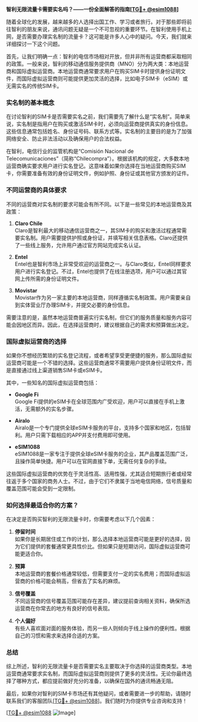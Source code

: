 **智利无限流量卡需要实名吗？——一份全面解答的指南[[TG💪+ @esim1088](https://t.me/s/esim1088)]**

随着全球化的发展，越来越多的人选择出国工作、学习或者旅行。对于那些即将前往智利的朋友来说，通讯问题无疑是一个不可忽视的重要环节。在智利使用手机上网，是否需要办理实名制的流量卡？这可能是许多人心中的疑问。今天，我们就来详细探讨一下这个问题。

首先，让我们明确一点：智利的电信市场相对开放，但并非所有运营商都采取相同的政策。一般来说，智利的移动通信服务提供商（MNO）分为两大类：本地运营商和国际虚拟运营商。本地运营商通常要求用户在购买SIM卡时提供身份证明文件，而国际虚拟运营商则可能提供更加灵活的选择，比如电子SIM卡（eSIM）或无需实名的传统SIM卡。

### 实名制的基本概念

在讨论智利的SIM卡是否需要实名之前，我们需要先了解什么是“实名制”。简单来说，实名制是指用户在购买或激活SIM卡时，必须向运营商提供真实的身份信息。这些信息通常包括姓名、身份证号码、联系方式等。实名制的主要目的是为了加强网络安全、防止非法活动以及确保用户的合法权益。

在智利，电信行业的监管机构是“Comisión Nacional de Telecomunicaciones”（简称“Chilecompra”）。根据该机构的规定，大多数本地运营商确实要求用户进行实名登记。这意味着如果你选择在当地运营商购买SIM卡，你需要准备有效的身份证明文件，例如护照、身份证或其他官方颁发的证件。

### 不同运营商的具体要求

不同的运营商对实名制的要求可能会有所不同。以下是一些常见的本地运营商及其政策：

1. **Claro Chile**  
   Claro是智利最大的移动通信运营商之一，其SIM卡的购买和激活过程通常需要实名制。用户需要提供护照或身份证，并填写相关信息表格。Claro还提供了一些线上服务，允许用户通过官方网站完成实名认证。

2. **Entel**  
   Entel也是智利市场上非常受欢迎的运营商之一。与Claro类似，Entel同样要求用户进行实名登记。不过，Entel也提供了在线注册选项，用户可以通过其官网上传所需的身份证明文件。

3. **Movistar**  
   Movistar作为另一家主要的本地运营商，同样遵循实名制政策。用户需要亲自到实体营业厅办理SIM卡，并提交必要的身份信息。

需要注意的是，虽然本地运营商普遍实行实名制，但它们的服务质量和服务内容可能会因地区而异。因此，在选择运营商时，建议根据自己的需求和预算做出决定。

### 国际虚拟运营商的选择

如果你不想经历繁琐的实名登记流程，或者希望享受更便捷的服务，那么国际虚拟运营商可能是一个不错的选择。这些运营商通常不需要用户提供身份证明文件，而是直接通过线上渠道销售SIM卡或eSIM卡。

其中，一些知名的国际虚拟运营商包括：

- **Google Fi**  
  Google Fi提供的eSIM卡在全球范围内广受欢迎，用户可以直接在手机上激活，无需额外的实名步骤。

- **Airalo**  
  Airalo是一个专门提供全球eSIM卡服务的平台，支持多个国家和地区，包括智利。用户只需下载相应的APP并支付费用即可使用。

- **eSIM1088**  
  eSIM1088是一家专注于提供全球eSIM卡服务的企业，其产品覆盖范围广泛，且操作简单快捷。用户可以在官网直接下单，无需任何复杂的手续。

这些国际虚拟运营商的优势在于灵活性高、适用性强，尤其适合短期旅行者或经常往返于多个国家的商务人士。不过，由于它们不隶属于当地电信网络，信号质量和覆盖范围可能会受到一定限制。

### 如何选择最适合你的方案？

在决定是否购买智利的无限流量卡时，你需要考虑以下几个因素：

1. **停留时间**  
   如果你是长期居住或工作的计划，那么选择本地运营商可能是更好的选择，因为它们提供的套餐通常更具性价比。但如果只是短期访问，国际虚拟运营商可能更适合你。

2. **预算**  
   本地运营商的套餐价格通常较低，但需要支付一定的实名费用；而国际虚拟运营商的价格可能会稍高，但省去了实名的麻烦。

3. **信号覆盖**  
   不同运营商的信号覆盖范围可能存在差异，建议提前查询相关资料，确保所选运营商在你常去的地方有良好的信号表现。

4. **个人偏好**  
   有些人喜欢面对面的服务体验，而另一些人则倾向于线上操作的便利性。根据自己的习惯和需求来选择合适的方案。

### 总结

综上所述，智利的无限流量卡是否需要实名主要取决于你选择的运营商类型。本地运营商通常要求实名制，而国际虚拟运营商则提供了更多的灵活性。无论你最终选择了哪种方式，都应提前做好充分的准备，以确保在国外的通讯畅通无阻。

最后，如果你对智利的SIM卡市场还有其他疑问，或者需要进一步的帮助，请随时联系我们的客服团队[[TG💪+ @esim1088](https://t.me/s/esim1088)]。我们随时为你提供专业咨询和支持！

[[TG💪+ @esim1088](https://t.me/s/esim1088) ![Image](https://i.postimg.cc/4NQfJmqS/Snipaste-2025-05-13-00-14-12.png)]
